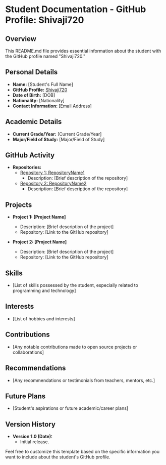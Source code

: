 # Student Documentation - GitHub Profile: Shivaji720

## Overview
This README.md file provides essential information about the student with the GitHub profile named "Shivaji720."

## Personal Details
- **Name:** [Student's Full Name]
- **GitHub Profile:** [Shivaji720](https://github.com/Shivaji720)
- **Date of Birth:** [DOB]
- **Nationality:** [Nationality]
- **Contact Information:** [Email Address]

## Academic Details
- **Current Grade/Year:** [Current Grade/Year]
- **Major/Field of Study:** [Major/Field of Study]

## GitHub Activity
- **Repositories:**
  - [Repository 1: RepositoryName1](https://github.com/Shivaji720/RepositoryName1)
    - Description: [Brief description of the repository]
  - [Repository 2: RepositoryName2](https://github.com/Shivaji720/RepositoryName2)
    - Description: [Brief description of the repository]

## Projects
- **Project 1: [Project Name]**
  - Description: [Brief description of the project]
  - Repository: [Link to the GitHub repository]

- **Project 2: [Project Name]**
  - Description: [Brief description of the project]
  - Repository: [Link to the GitHub repository]

## Skills
- [List of skills possessed by the student, especially related to programming and technology]

## Interests
- [List of hobbies and interests]

## Contributions
- [Any notable contributions made to open source projects or collaborations]

## Recommendations
- [Any recommendations or testimonials from teachers, mentors, etc.]

## Future Plans
- [Student's aspirations or future academic/career plans]

## Version History
- **Version 1.0 (Date):**
  - Initial release.

Feel free to customize this template based on the specific information you want to include about the student's GitHub profile.
